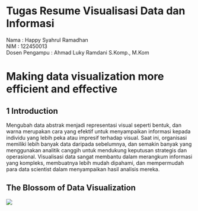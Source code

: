 # Tugas Resume Visualisasi Data dan Informasi

Nama            : Happy Syahrul Ramadhan </br>
NIM             : 122450013 </br>
Dosen Pengampu  : Ahmad Luky Ramdani S.Komp., M.Kom

# Making data visualization more efficient and effective
## 1 Introduction
Mengubah data abstrak menjadi representasi visual seperti bentuk, dan warna merupakan cara yang efektif untuk menyampaikan informasi kepada individu yang lebih peka atau impresif terhadap visual. Saat ini, organisasi memiliki lebih banyak data daripada sebelumnya, dan semakin banyak yang menggunakan analitik canggih untuk mendukung keputusan strategis dan operasional. Visualisasi data sangat membantu dalam merangkum informasi yang kompleks, membuatnya lebih mudah dipahami, dan mempermudah para data scientist dalam menyampaikan hasil analisis mereka.

## The Blossom of Data Visualization
  <img src="https://raw.githubusercontent.com/Happy-Syahrul-Ramadhan/Visualisasi-Data-dan-Informasi/main/Screenshot%20from%202024-08-31%2015-02-22.png"/>